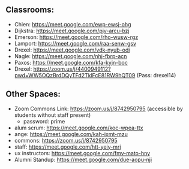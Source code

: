 Classrooms:
---

- Chien: https://meet.google.com/ewp-ewsj-ohg
- Dijkstra: https://meet.google.com/pjv-arcu-bzj
- Emerson: https://meet.google.com/rho-wusw-rgz 
- Lamport: https://meet.google.com/raa-senw-gsv
- Drexel: https://meet.google.com/vdk-nyub-odi
- Nagle: https://meet.google.com/nhj-fbrp-acn
- Paxos: https://meet.google.com/kfa-kyjn-boc
- Drexel: https://zoom.us/j/4400949112?pwd=WW5OQzBrdDQyTFd2TklFcE81RW9hQT09 (Pass: drexel14)


Other Spaces:
---

- Zoom Commons Link: https://zoom.us/j/8742950795 (accessible by students without staff present)
  - password: prime
- alum scrum: https://meet.google.com/koc-wpea-ttx 
- ange: https://meet.google.com/kah-ixmt-mzu
- commons: https://zoom.us/j/8742950795
- staff: https://meet.google.com/htt-yeiy-mrj
- ux instructors: https://meet.google.com/fmv-mato-hny
- Alumni Standup: https://meet.google.com/due-aopu-nji
